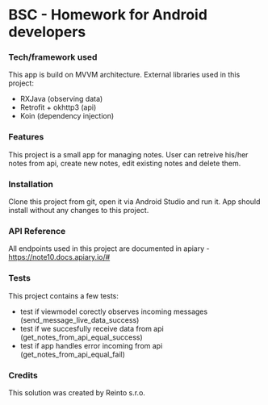 # BSC - Homework for Android developers

### Tech/framework used
This app is build on MVVM architecture.
External libraries used in this project:

 * RXJava (observing data)
 * Retrofit + okhttp3 (api)
 * Koin (dependency injection)

### Features
This project is a small app for managing notes. User can retreive his/her notes from api, create new notes, edit existing notes and delete them.

### Installation
Clone this project from git, open it via Android Studio and run it. App should install without any changes to this project.

### API Reference
All endpoints used in this project are documented in apiary - https://note10.docs.apiary.io/#

### Tests
This project contains a few tests:

 * test if viewmodel corectly observes incoming messages (send_message_live_data_success)
 * test if we succesfully receive data from api (get_notes_from_api_equal_success)
 * test if app handles error incoming from api (get_notes_from_api_equal_fail)

### Credits
This solution was created by Reinto s.r.o.